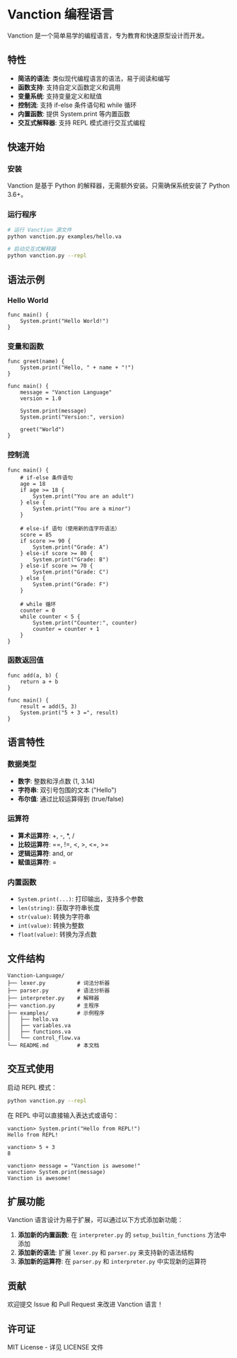 # Vanction 编程语言

Vanction 是一个简单易学的编程语言，专为教育和快速原型设计而开发。

## 特性

- **简洁的语法**: 类似现代编程语言的语法，易于阅读和编写
- **函数支持**: 支持自定义函数定义和调用
- **变量系统**: 支持变量定义和赋值
- **控制流**: 支持 if-else 条件语句和 while 循环
- **内置函数**: 提供 System.print 等内置函数
- **交互式解释器**: 支持 REPL 模式进行交互式编程

## 快速开始

### 安装

Vanction 是基于 Python 的解释器，无需额外安装。只需确保系统安装了 Python 3.6+。

### 运行程序

```bash
# 运行 Vanction 源文件
python vanction.py examples/hello.va

# 启动交互式解释器
python vanction.py --repl
```

## 语法示例

### Hello World

```vanction
func main() {
    System.print("Hello World!")
}
```

### 变量和函数

```vanction
func greet(name) {
    System.print("Hello, " + name + "!")
}

func main() {
    message = "Vanction Language"
    version = 1.0
    
    System.print(message)
    System.print("Version:", version)
    
    greet("World")
}
```

### 控制流

```Vanction
func main() {
    # if-else 条件语句
    age = 18
    if age >= 18 {
        System.print("You are an adult")
    } else {
        System.print("You are a minor")
    }
    
    # else-if 语句（使用新的连字符语法）
    score = 85
    if score >= 90 {
        System.print("Grade: A")
    } else-if score >= 80 {
        System.print("Grade: B")
    } else-if score >= 70 {
        System.print("Grade: C")
    } else {
        System.print("Grade: F")
    }
    
    # while 循环
    counter = 0
    while counter < 5 {
        System.print("Counter:", counter)
        counter = counter + 1
    }
}
```

### 函数返回值

```Vanction
func add(a, b) {
    return a + b
}

func main() {
    result = add(5, 3)
    System.print("5 + 3 =", result)
}
```

## 语言特性

### 数据类型

- **数字**: 整数和浮点数 (1, 3.14)
- **字符串**: 双引号包围的文本 ("Hello")
- **布尔值**: 通过比较运算得到 (true/false)

### 运算符

- **算术运算符**: +, -, *, /
- **比较运算符**: ==, !=, <, >, <=, >=
- **逻辑运算符**: and, or
- **赋值运算符**: =

### 内置函数

- `System.print(...)`: 打印输出，支持多个参数
- `len(string)`: 获取字符串长度
- `str(value)`: 转换为字符串
- `int(value)`: 转换为整数
- `float(value)`: 转换为浮点数

## 文件结构

```
Vanction-Language/
├── lexer.py          # 词法分析器
├── parser.py         # 语法分析器
├── interpreter.py    # 解释器
├── vanction.py       # 主程序
├── examples/         # 示例程序
│   ├── hello.va
│   ├── variables.va
│   ├── functions.va
│   └── control_flow.va
└── README.md         # 本文档
```

## 交互式使用

启动 REPL 模式：

```bash
python vanction.py --repl
```

在 REPL 中可以直接输入表达式或语句：

```
vanction> System.print("Hello from REPL!")
Hello from REPL!

vanction> 5 + 3
8

vanction> message = "Vanction is awesome!"
vanction> System.print(message)
Vanction is awesome!
```

## 扩展功能

Vanction 语言设计为易于扩展，可以通过以下方式添加新功能：

1. **添加新的内置函数**: 在 `interpreter.py` 的 `setup_builtin_functions` 方法中添加
2. **添加新的语法**: 扩展 `lexer.py` 和 `parser.py` 来支持新的语法结构
3. **添加新的运算符**: 在 `parser.py` 和 `interpreter.py` 中实现新的运算符

## 贡献

欢迎提交 Issue 和 Pull Request 来改进 Vanction 语言！

## 许可证

MIT License - 详见 LICENSE 文件